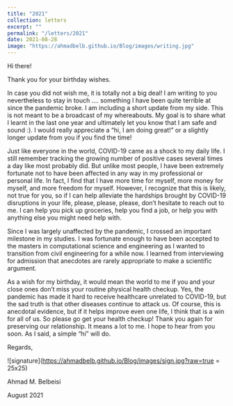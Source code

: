 ```yaml
---
title: "2021"
collection: letters
excerpt: ""
permalink: "/letters/2021"
date: 2021-08-28
image: "https://ahmadbelb.github.io/Blog/images/writing.jpg"
---
```


Hi there!


Thank you for your birthday wishes.


In case you did not wish me, it is totally not a big deal! I am writing to you nevertheless to stay in touch …. something I have been quite terrible at since the pandemic broke. I am including a short update from my side. This is not meant to be a broadcast of my whereabouts. My goal is to share what I learnt in the last one year and ultimately let you know that I am safe and sound :). I would really appreciate a “hi, I am doing great!” or a slightly longer update from you if you find the time!


Just like everyone in the world, COVID-19 came as a shock to my daily life. I still remember tracking the growing number of positive cases several times a day like most probably did. But unlike most people, I have been extremely fortunate not to have been affected in any way in my professional or personal life. In fact, I find that I have more time for myself, more money for myself, and more freedom for myself. However, I recognize that this is likely, not true for you, so if I can help alleviate the hardships brought by COVID-19 disruptions in your life, please, please, please, don’t hesitate to reach out to me. I can help you pick up groceries, help you find a job, or help you with anything else you might need help with.


Since I was largely unaffected by the pandemic, I crossed an important milestone in my studies. I was fortunate enough to have been accepted to the masters in computational science and engineering as I wanted to transition from civil engineering for a while now. I learned from interviewing for admission that anecdotes are rarely appropriate to make a scientific argument.

As a wish for my birthday, it would mean the world to me if you and your close ones don’t miss your routine physical health checkup. Yes, the pandemic has made it hard to receive healthcare unrelated to COVID-19, but the sad truth is that other diseases continue to attack us.  Of course, this is anecdotal evidence, but if it helps improve even one life, I think that is a win for all of us. So please go get your health checkup!
Thank you again for preserving our relationship. It means a lot to me. I hope to hear from you soon. As I said, a simple “hi” will do.



Regards, 

![signature](https://ahmadbelb.github.io/Blog/images/sign.jpg?raw=true = 25x25)  

Ahmad M. Belbeisi

August 2021
